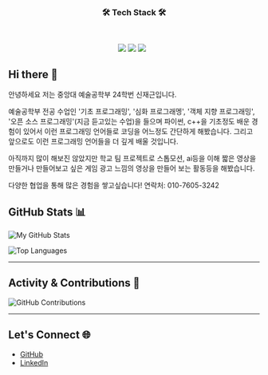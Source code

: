 <h3 align="center"><b>🛠 Tech Stack 🛠</b></h3>
</br>
<p align="center">
<img src="https://img.shields.io/badge/표시할이름-색상?style=for-the-badge&logo=기술스택아이콘&logoColor=white">
<img src="https://img.shields.io/badge/Python-3776AB?style=for-the-badge&logo=Python&logoColor=white">
<img src="https://img.shields.io/badge/c++-00599C?style=flat-square&logo=c%2B%2B&logoColor=white"/></a> &nbsp 

## Hi there 👋

안녕하세요 저는 중앙대 예술공학부 24학번 신재근입니다.


예술공학부 전공 수업인 '기초 프로그래밍', '심화 프로그래멩', '객체 지향 프로그래밍', '오픈 소스 프로그래밍'(지금 듣고있는 수업)을 들으며 파이썬, c++을 기초정도 배운 경험이 있어서 이런 프로그래밍 언어들로 코딩을 어느정도 간단하게 해봤습니다. 그리고 앞으로도 이런 프로그래밍 언어들을 더 깊게 배울 것입니다.

아직까지 많이 해보진 않았지만 학교 팀 프로젝트로 스톱모션, ai등을 이해 짧은 영상을 만들거나 만들어보고 싶은 게임 광고 느낌의 영상을 만들어 보는 활동등을 해봤습니다.

다양한 협업을 통해 많은 경험을 쌓고싶습니다!
연락처: 010-7605-3242
## GitHub Stats 📊
![My GitHub Stats](https://github-readme-stats.vercel.app/api?username=YOUR_USERNAME&show_icons=true&theme=radical)

![Top Languages](https://github-readme-stats.vercel.app/api/top-langs/?username=YOUR_USERNAME&layout=compact&theme=radical)

---

## Activity & Contributions 🌟
![GitHub Contributions](https://github-readme-streak-stats.herokuapp.com/?user=YOUR_USERNAME&theme=radical)

---

## Let's Connect 🌐
- [GitHub](https://github.com/YOUR_USERNAME)
- [LinkedIn](https://linkedin.com/in/YOUR_LINKEDIN)

